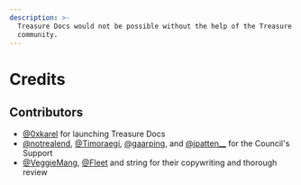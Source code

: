 ```yaml
---
description: >-
  Treasure Docs would not be possible without the help of the Treasure
  community.
---
```


# Credits

## Contributors

* [@0xkarel](https://twitter.com/0xkarel) for launching Treasure Docs
* [@notrealend](https://twitter.com/notrealend), [@Timoraegi](https://twitter.com/Timoraegi), [@gaarping](https://twitter.com/\_gaarping), and [@jpatten\_\_](https://twitter.com/jpatten\_\_) for the Council's Support
* [@VeggieMang](https://twitter.com/randomdude3847), [@Fleet](https://twitter.com/How2Navigate) and string for their copywriting and thorough review
